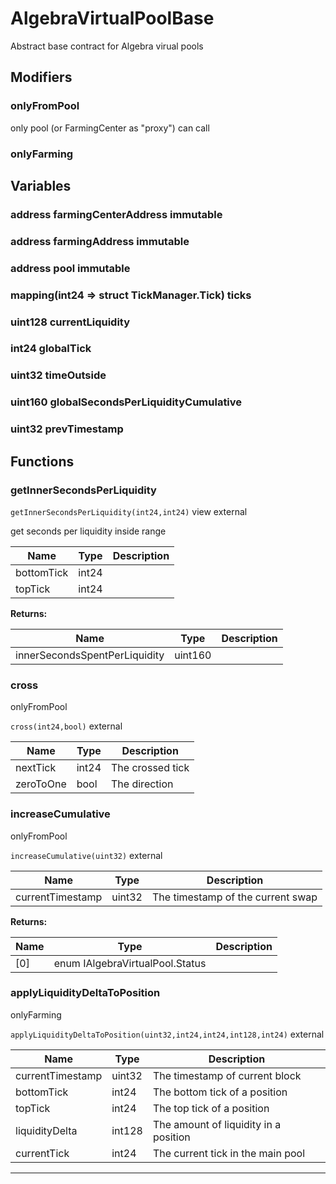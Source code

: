 

# AlgebraVirtualPoolBase

Abstract base contract for Algebra virual pools


## Modifiers
### onlyFromPool



only pool (or FarmingCenter as &quot;proxy&quot;) can call





### onlyFarming











## Variables
### address farmingCenterAddress immutable



### address farmingAddress immutable



### address pool immutable



### mapping(int24 &#x3D;&gt; struct TickManager.Tick) ticks 



### uint128 currentLiquidity 



### int24 globalTick 



### uint32 timeOutside 



### uint160 globalSecondsPerLiquidityCumulative 



### uint32 prevTimestamp 




## Functions
### getInnerSecondsPerLiquidity


`getInnerSecondsPerLiquidity(int24,int24)` view external

get seconds per liquidity inside range



| Name | Type | Description |
| ---- | ---- | ----------- |
| bottomTick | int24 |  |
| topTick | int24 |  |

**Returns:**

| Name | Type | Description |
| ---- | ---- | ----------- |
| innerSecondsSpentPerLiquidity | uint160 |  |

### cross

onlyFromPool

`cross(int24,bool)`  external





| Name | Type | Description |
| ---- | ---- | ----------- |
| nextTick | int24 | The crossed tick |
| zeroToOne | bool | The direction |


### increaseCumulative

onlyFromPool

`increaseCumulative(uint32)`  external





| Name | Type | Description |
| ---- | ---- | ----------- |
| currentTimestamp | uint32 | The timestamp of the current swap |

**Returns:**

| Name | Type | Description |
| ---- | ---- | ----------- |
| [0] | enum IAlgebraVirtualPool.Status |  |

### applyLiquidityDeltaToPosition

onlyFarming

`applyLiquidityDeltaToPosition(uint32,int24,int24,int128,int24)`  external





| Name | Type | Description |
| ---- | ---- | ----------- |
| currentTimestamp | uint32 | The timestamp of current block |
| bottomTick | int24 | The bottom tick of a position |
| topTick | int24 | The top tick of a position |
| liquidityDelta | int128 | The amount of liquidity in a position |
| currentTick | int24 | The current tick in the main pool |




---


